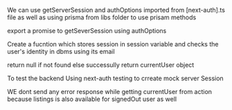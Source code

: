 
We can use getServerSession and authOptions imported from [next-auth].ts file as well as using prisma from libs folder to use prisam methods

export a promise to getSeverSession using authOptions

Create a fucntion which stores session in session variable and checks the user's identity in dbms using its email

return null if not found else successully return currentUser object

To test the backend Using next-auth testing to crreate mock server Session

WE dont send any error response while getting currentUser from action because listings is also available for signedOut user as well